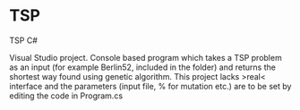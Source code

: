 # TSP
TSP C#

Visual Studio project. 
Console based program which takes a TSP problem as an input (for example Berlin52, included in the folder) and returns the shortest way found using genetic algorithm.
This project lacks >real< interface and the parameters (input file, % for mutation etc.) are to be set by editing the code in Program.cs
